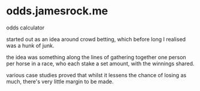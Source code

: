 # odds.jamesrock.me

odds calculator

started out as an idea around crowd betting, which before long I realised was a hunk of junk.

the idea was something along the lines of gathering together one person per horse in a race, who each stake a set amount, with the winnings shared.

various case studies proved that whilst it lessens the chance of losing as much, there's very little margin to be made.

